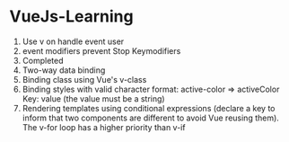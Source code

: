 # VueJs-Learning
1. Use v on handle event user
2. event modifiers
   prevent
   Stop
   Keymodifiers
3. Completed
4. Two-way data binding
5. Binding class using Vue's v-class
6. Binding styles with valid character format:
   active-color => activeColor
   Key: value (the value must be a string)
7. Rendering templates using conditional expressions (declare a key to inform that two components are different to avoid Vue reusing them).
   The v-for loop has a higher priority than v-if